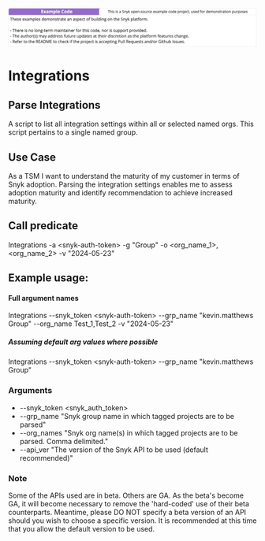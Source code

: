 ![snyk-oss-category](https://github.com/snyk-labs/oss-images/blob/main/oss-example.jpg)

# Integrations
## Parse Integrations
A script to list all integration settings within all or selected named orgs. 
This script pertains to a single named group.

## Use Case
As a TSM I want to understand the maturity of my customer in terms of Snyk adoption. Parsing the integration settings
enables me to assess adoption maturity and identify recommendation to achieve increased maturity.

## Call predicate
Integrations -a \<snyk-auth-token\> -g "Group" -o <org_name_1>,<org_name_2> -v "2024-05-23"

## Example usage:
#### Full argument names
Integrations --snyk_token \<snyk-auth-token\> --grp_name "kevin.matthews Group" --org_name Test_1,Test_2 -v "2024-05-23"

##### Assuming default arg values where possible
Integrations --snyk_token \<snyk-auth-token\> --grp_name "kevin.matthews Group"


### Arguments
- --snyk_token <snyk_auth_token>
- --grp_name "Snyk group name in which tagged projects are to be parsed"
- --org_names "Snyk org name(s) in which tagged projects are to be parsed. Comma delimited."
- --api_ver "The version of the Snyk API to be used (default recommended)"

### Note 
Some of the APIs used are in beta. Others are GA. As the beta's become GA, it will become necessary to remove the 'hard-coded' use of their 
beta counterparts. Meantime, please DO NOT specify a beta version of an API should you wish to choose a specific 
version. It is recommended at this time that you allow the default version to be used.
